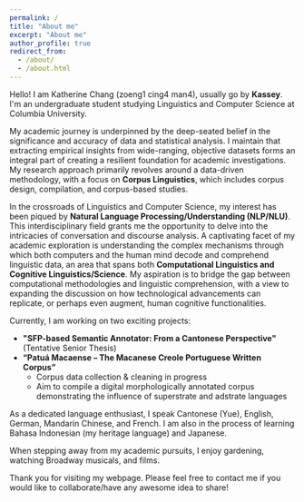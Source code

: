```yaml
---
permalink: /
title: "About me"
excerpt: "About me"
author_profile: true
redirect_from: 
  - /about/
  - /about.html
---
```

Hello! I am Katherine Chang (zoeng1 cing4 man4), usually go by **Kassey**. I'm an undergraduate student studying Linguistics and Computer Science at Columbia University.

My academic journey is underpinned by the deep-seated belief in the significance and accuracy of data and statistical analysis. I maintain that extracting empirical insights from wide-ranging, objective datasets forms an integral part of creating a resilient foundation for academic investigations. My research approach primarily revolves around a data-driven methodology, with a focus on **Corpus Linguistics**, which includes corpus design, compilation, and corpus-based studies.

In the crossroads of Linguistics and Computer Science, my interest has been piqued by **Natural Language Processing/Understanding (NLP/NLU)**. This interdisciplinary field grants me the opportunity to delve into the intricacies of conversation and discourse analysis. A captivating facet of my academic exploration is understanding the complex mechanisms through which both computers and the human mind decode and comprehend linguistic data, an area that spans both **Computational Linguistics and Cognitive Linguistics/Science**. My aspiration is to bridge the gap between computational methodologies and linguistic comprehension, with a view to expanding the discussion on how technological advancements can replicate, or perhaps even augment, human cognitive functionalities.

Currently, I am working on two exciting projects:
* **"SFP-based Semantic Annotator: From a Cantonese Perspective"** (Tentative Senior Thesis)
* **“Patuá Macaense – The Macanese Creole Portuguese Written Corpus”**
  * Corpus data collection & cleaning in progress
  * Aim to compile a digital morphologically annotated corpus demonstrating the influence of superstrate and adstrate languages

As a dedicated language enthusiast, I speak Cantonese (Yue), English, German, Mandarin Chinese, and French. I am also in the process of learning Bahasa Indonesian (my heritage language) and Japanese.

When stepping away from my academic pursuits, I enjoy gardening, watching Broadway musicals, and films. 

Thank you for visiting my webpage. Please feel free to contact me if you would like to collaborate/have any awesome idea to share!

